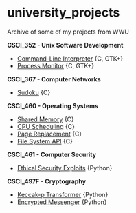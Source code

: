 # university_projects
Archive of some of my projects from WWU


**CSCI_352 - Unix Software Development**
- [Command-Line Interpreter](/csci352/cli) {C, GTK+}
- [Process Monitor](/csci352/procmonit) {C, GTK+}

**CSCI_367 - Computer Networks**
- [Sudoku](/csci367/sudoku) {C}

**CSCI_460 - Operating Systems**
- [Shared Memory](/csci460/shared_memory) {C}
- [CPU Scheduling](/csci460/cpu_scheduling) {C}
- [Page Replacement](/csci460/page_replacement) {C}
- [File System API](/csci460/file_system) {C}

**CSCI_461 - Computer Security**
- [Ethical Security Exploits](/csci461) {Python}

**CSCI_497F - Cryptography**
- [Keccak-p Transformer](/csci497f/keccak-p) {Python}
- [Encrypted Messenger](/csci497f/encrypted-messenger) {Python}
